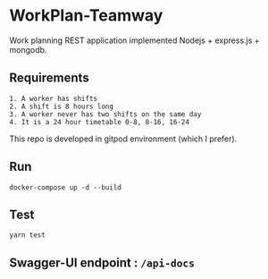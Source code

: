 # WorkPlan-Teamway
Work planning REST application implemented Nodejs + express.js + mongodb.
## Requirements
    1. A worker has shifts
    2. A shift is 8 hours long
    3. A worker never has two shifts on the same day
    4. It is a 24 hour timetable 0-8, 8-16, 16-24
This repo is developed in gitpod environment (which I prefer).
## Run
    docker-compose up -d --build
## Test
    yarn test
## Swagger-UI endpoint : `/api-docs`
